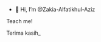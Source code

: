 - 👋 Hi, I’m @Zakia-Alfatikhul-Aziz

Teach me!

Terima kasih_

<!---
Zakia-Alfatikhul-Aziz/Zakia-Alfatikhul-Aziz is a ✨ special ✨ repository because its `README.md` (this file) appears on your GitHub profile.
You can click the Preview link to take a look at your changes.
--->
